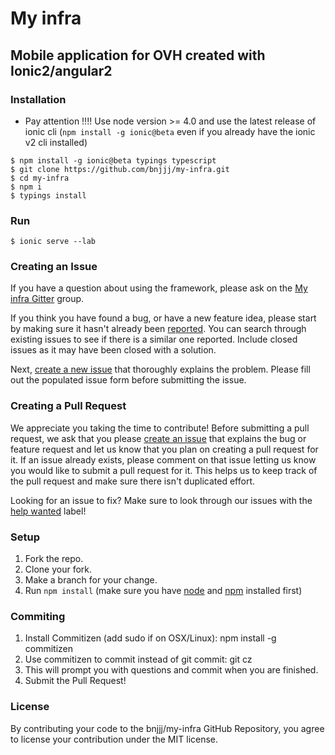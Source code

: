 # My infra
## Mobile application for OVH created with Ionic2/angular2

### Installation
+ Pay attention !!!! Use node version >= 4.0 and use the latest release of ionic cli (```npm install -g ionic@beta``` even if you already have the ionic v2 cli installed)
```
$ npm install -g ionic@beta typings typescript
$ git clone https://github.com/bnjjj/my-infra.git
$ cd my-infra
$ npm i
$ typings install
```

### Run
```
$ ionic serve --lab
```

### Creating an Issue

If you have a question about using the framework, please ask on the [My infra Gitter](SOON) group.

If you think you have found a bug, or have a new feature idea, please start by making sure it hasn't already been [reported](https://github.com/bnjjj/my-infra/issues?utf8=%E2%9C%93&q=is%3Aissue). You can search through existing issues to see if there is a similar one reported. Include closed issues as it may have been closed with a solution.

Next, [create a new issue](https://github.com/bnjjj/my-infra/issues/new) that thoroughly explains the problem. Please fill out the populated issue form before submitting the issue.


### Creating a Pull Request

We appreciate you taking the time to contribute! Before submitting a pull request, we ask that you please [create an issue](#creating-an-issue) that explains the bug or feature request and let us know that you plan on creating a pull request for it. If an issue already exists, please comment on that issue letting us know you would like to submit a pull request for it. This helps us to keep track of the pull request and make sure there isn't duplicated effort.

Looking for an issue to fix? Make sure to look through our issues with the [help wanted](https://github.com/bnjjj/my-infra/issues?q=is%3Aopen+is%3Aissue+label%3A%22help+wanted%22) label!

### Setup

1. Fork the repo.
2. Clone your fork.
3. Make a branch for your change.
4. Run `npm install` (make sure you have [node](https://nodejs.org/en/) and [npm](http://blog.npmjs.org/post/85484771375/how-to-install-npm) installed first)

### Commiting
1. Install Commitizen (add sudo if on OSX/Linux): npm install -g commitizen
2. Use commitizen to commit instead of git commit: git cz
3. This will prompt you with questions and commit when you are finished.
4. Submit the Pull Request!

### License
By contributing your code to the bnjjj/my-infra GitHub Repository, you agree to license your contribution under the MIT license.
